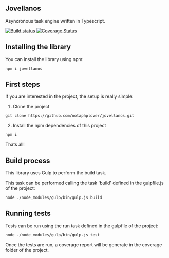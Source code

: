 ## Jovellanos

Asyncronous task engine written in Typescript.

[![Build status](https://travis-ci.com/notaphplover/jovellanos.svg?branch=master)](https://travis-ci.com/notaphplover/jovellanos.svg?branch=master)
[![Coverage Status](https://coveralls.io/repos/github/notaphplover/jovellanos/badge.svg?branch=master)](https://coveralls.io/github/notaphplover/jovellanos?branch=master)

## Installing the library

You can install the library using npm:

```
npm i jovellanos
```

## First steps

If you are interested in the project, the setup is really simple:

1. Clone the project

```
git clone https://github.com/notaphplover/jovellanos.git
```

2. Install the npm dependencies of this project

```
npm i
```

Thats all!

## Build process

This library uses Gulp to perform the build task.

This task can be performed calling the task 'build' defined in the gulpfile.js of the project:

```
node ./node_modules/gulp/bin/gulp.js build
```

## Running tests

Tests can be run using the run task defined in the gulpfile of the project:

```
node ./node_modules/gulp/bin/gulp.js test
```

Once the tests are run, a coverage report will be generate in the coverage folder of the project.

